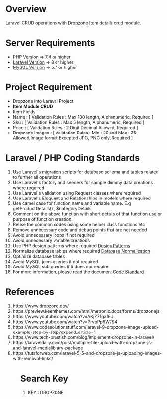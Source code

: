 # Overview
Laravel CRUD operations with <a href="https://docs.dropzone.dev/" target="_blank">Dropzone</a> Item details crud module.

Server Requirements
=====================================
<ul>
  <li><a href="https://www.php.net/" target="_blank">PHP Version</a> => 7.4 or higher</li>
  <li><a href="https://laravel.com/docs/master" target="_blank">Laravel Version</a> => 8 or higher</li>
  <li><a href="https://www.mysql.com/" target="_blank">MySQL Version</a> => 5.7 or higher</li>
</ul>

# Project Requirement
<ul>
  <li>Dropzone into Laravel Project </li>  
  <li><b>Item Module CRUD</b></li>
  <li>Item Fields</li>
  <li>Name : [ Validation Rules : Max 100 length, Alphanumeric, Required ] </li>
  <li>Sku : [ Validation Rules : Max 5 length, Alphanumeric, Required ]</li>
  <li>Price : [ Validation Rules : 2 Digit Decimal Allowed, Required ]</li>
  <li>Dropzone Images : [ Validation Rules : Min : 20 and Max : 35 Allowed,Image format Excepted JPG, PNG only, Required ]</li>
</ul>

# Laravel / PHP Coding Standards
<ol>
 <li>Use Laravel's migration scripts for database schema and tables related to further all operations</li>
 <li>Use Laravel's factory and seeders for sample dummy data creations where required</li>
 <li>Use Laravel's validation using Request classes where required</li>
 <li>Use Laravel's Eloquent and Relationships in models where required</li>
 <li>Use camel case for function name and variable name. E.g getProductDetails() , $categoryDetails </li>
 <li>Comment on the above function with short details of that function use or purpose of function creation. </li>
 <li>Reuse the common codes using some helper class functions etc</li>
 <li>Remove unnecessary code and debug points that are not needed</li>
 <li>Avoid unnecessary loops if not required</li>
 <li>Avoid unnecessary variable creations</li>
 <li>Use PHP design patterns where required <a href="https://refactoring.guru/design-patterns/php" target="_blank">Design Patterns</a></li>    <li>Normalize database tables where required <a href="https://www.guru99.com/database-normalization.html" target="_blank">Database Normalization</a></li>
 <li>Optimize database tables</li>
 <li>Avoid MySQL joins queries if not required</li>
 <li>Avoid MySQL sub queries if it does not require</li>
 <li>For more information, please read the document <a href="https://drive.google.com/drive/folders/1_nxEPw01QnVkVQfZ2WtXyeX7NcQ6ENdh" target='_blank'>Code Standard</a>
</ol>


# References
<ol>
 <li>https://www.dropzone.dev/</li>
 <li>https://preview.keenthemes.com/html/metronic/docs/forms/dropzonejs</li>
 <li>https://www.youtube.com/watch?v=AKjZ71gafEU</li>
 <li>https://www.youtube.com/watch?v=PrvbPp6W7S4</li>
 <li>https://www.codesolutionstuff.com/laravel-9-dropzone-image-upload-example-step-by-step?expand_article=1</li>
 <li>https://www.tech-prastish.com/blog/implement-dropzone-in-laravel/</li>
 <li>https://laraveldaily.com/post/multiple-file-upload-with-dropzone-js-and-laravel-medialibrary-package</li>
 <li>https://tutsforweb.com/laravel-5-5-and-dropzone-js-uploading-images-with-removal-links/</li>
<ol> 


# Search Key
<ol>
  <li>KEY : DROPZONE</li>
</ol>
